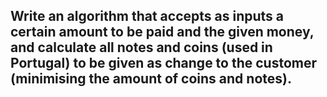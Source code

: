 ## Write an algorithm that accepts as inputs a certain amount to be paid and the given money, and calculate all notes and coins (used in Portugal) to be given as change to the customer (minimising the amount of coins and notes).
